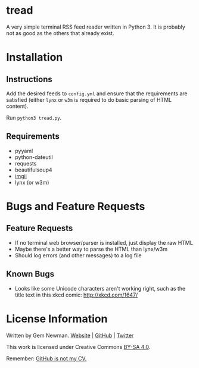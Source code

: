 tread
=====

A very simple terminal RSS feed reader written in Python 3. It is probably not as good as the others that already exist.

Installation
============

Instructions
------------

Add the desired feeds to `config.yml` and ensure that the requirements are satisfied (either `lynx` or `w3m` is required to do basic parsing of HTML content).

Run `python3 tread.py`.

Requirements
------------

* pyyaml
* python-dateutil
* requests
* beautifulsoup4
* [imgii](https://github.com/spurll/imgii)
* lynx (or w3m)

Bugs and Feature Requests
=========================

Feature Requests
----------------

* If no terminal web browser/parser is installed, just display the raw HTML
* Maybe there's a better way to parse the HTML than lynx/w3m
* Should log errors (and other messages) to a log file

Known Bugs
----------

* Looks like some Unicode characters aren't working right, such as the title text in this xkcd comic: http://xkcd.com/1647/

License Information
===================

Written by Gem Newman. [Website](http://spurll.com) | [GitHub](https://github.com/spurll/) | [Twitter](https://twitter.com/spurll)

This work is licensed under Creative Commons [BY-SA 4.0](http://creativecommons.org/licenses/by-sa/4.0/).

Remember: [GitHub is not my CV.](https://blog.jcoglan.com/2013/11/15/why-github-is-not-your-cv/)

